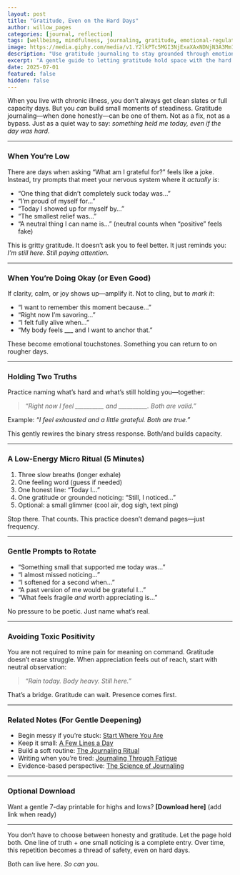```yaml
---
layout: post
title: "Gratitude, Even on the Hard Days"
author: willow_pages
categories: [journal, reflection]
tags: [wellbeing, mindfulness, journaling, gratitude, emotional-regulation]
image: https://media.giphy.com/media/v1.Y2lkPTc5MGI3NjExaXAxNDNjN3A3Mm1rbmd2emZobDEydHJhZmY1aThhcTNub281OHl0MyZlcD12MV9naWZzX3NlYXJjaCZjdD1n/09dtD1tY2tNAviMmM3/giphy.gif
description: "Use gratitude journaling to stay grounded through emotional highs and lows—without bypassing what you actually feel."
excerpt: "A gentle guide to letting gratitude hold space with the hard stuff—so you stay honest, regulated, and present."
date: 2025-07-01
featured: false
hidden: false
---
```


When you live with chronic illness, you don’t always get clean slates or full capacity days. But you *can* build small moments of steadiness. Gratitude journaling—when done honestly—can be one of them. Not as a fix, not as a bypass. Just as a quiet way to say: *something held me today, even if the day was hard.*

---

### When You’re Low

There are days when asking “What am I grateful for?” feels like a joke. Instead, try prompts that meet your nervous system where it *actually is*:

- “One thing that didn’t completely suck today was…”  
- “I’m proud of myself for…”  
- “Today I showed up for myself by…”  
- “The smallest relief was…”  
- “A neutral thing I can name is…” (neutral counts when “positive” feels fake)

This is gritty gratitude. It doesn’t ask you to feel better. It just reminds you: *I’m still here. Still paying attention.*

---

### When You’re Doing Okay (or Even Good)

If clarity, calm, or joy shows up—amplify it. Not to cling, but to *mark it*:

- “I want to remember this moment because…”  
- “Right now I’m savoring…”  
- “I felt fully alive when…”  
- “My body feels ___ and I want to anchor that.”

These become emotional touchstones. Something you can return to on rougher days.

---

### Holding Two Truths

Practice naming what’s hard and what’s still holding you—together:

> *“Right now I feel __________ and __________. Both are valid.”*

Example: *“I feel exhausted and a little grateful. Both are true.”*

This gently rewires the binary stress response. Both/and builds capacity.

---

### A Low-Energy Micro Ritual (5 Minutes)

1. Three slow breaths (longer exhale)  
2. One feeling word (guess if needed)  
3. One honest line: “Today I…”  
4. One gratitude or grounded noticing: “Still, I noticed…”  
5. Optional: a small glimmer (cool air, dog sigh, text ping)

Stop there. That counts. This practice doesn’t demand pages—just frequency.

---

### Gentle Prompts to Rotate

- “Something small that supported me today was…”  
- “I almost missed noticing…”  
- “I softened for a second when…”  
- “A past version of me would be grateful I…”  
- “What feels fragile *and* worth appreciating is…”

No pressure to be poetic. Just name what’s real.

---

### Avoiding Toxic Positivity

You are not required to mine pain for meaning on command. Gratitude doesn’t erase struggle. When appreciation feels out of reach, start with neutral observation:

> *“Rain today. Body heavy. Still here.”*

That’s a bridge. Gratitude can wait. Presence comes first.

---

### Related Notes (For Gentle Deepening)

- Begin messy if you’re stuck: [Start Where You Are](/start-where-you-are/)  
- Keep it small: [A Few Lines a Day](/a-few-lines-a-day/)  
- Build a soft routine: [The Journaling Ritual](/journaling-ritual/)  
- Writing when you’re tired: [Journaling Through Fatigue](/journaling-through-fatigue/)  
- Evidence-based perspective: [The Science of Journaling](/journaling-science-benefits/)

---

### Optional Download

Want a gentle 7-day printable for highs and lows? **[Download here]** (add link when ready)

---

You don’t have to choose between honesty and gratitude. Let the page hold both. One line of truth + one small noticing is a complete entry. Over time, this repetition becomes a thread of safety, even on hard days.

Both can live here. *So can you.*
